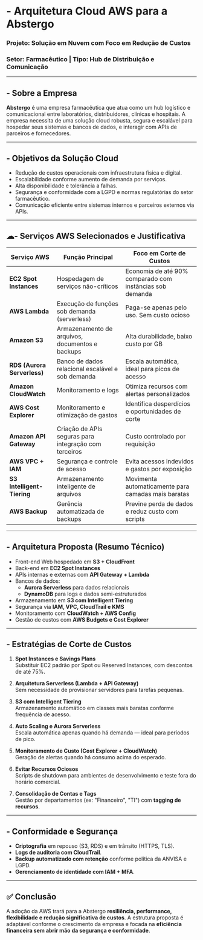 # - Arquitetura Cloud AWS para a Abstergo  
### Projeto: Solução em Nuvem com Foco em Redução de Custos  
### Setor: Farmacêutico | Tipo: Hub de Distribuição e Comunicação  

---

## - Sobre a Empresa

**Abstergo** é uma empresa farmacêutica que atua como um hub logístico e comunicacional entre laboratórios, distribuidores, clínicas e hospitais. A empresa necessita de uma solução cloud robusta, segura e escalável para hospedar seus sistemas e bancos de dados, e interagir com APIs de parceiros e fornecedores.  

---

## - Objetivos da Solução Cloud

- Redução de custos operacionais com infraestrutura física e digital.
- Escalabilidade conforme aumento de demanda por serviços.
- Alta disponibilidade e tolerância a falhas.
- Segurança e conformidade com a LGPD e normas regulatórias do setor farmacêutico.
- Comunicação eficiente entre sistemas internos e parceiros externos via APIs.

---

## ☁- Serviços AWS Selecionados e Justificativa

| Serviço AWS               | Função Principal                                              | Foco em Corte de Custos                               |
|---------------------------|--------------------------------------------------------------|-------------------------------------------------------|
| **EC2 Spot Instances**    | Hospedagem de serviços não-críticos                          | Economia de até 90% comparado com instâncias sob demanda |
| **AWS Lambda**            | Execução de funções sob demanda (serverless)                | Paga-se apenas pelo uso. Sem custo ocioso             |
| **Amazon S3**             | Armazenamento de arquivos, documentos e backups             | Alta durabilidade, baixo custo por GB                 |
| **RDS (Aurora Serverless)** | Banco de dados relacional escalável e sob demanda        | Escala automática, ideal para picos de acesso         |
| **Amazon CloudWatch**     | Monitoramento e logs                                         | Otimiza recursos com alertas personalizados           |
| **AWS Cost Explorer**     | Monitoramento e otimização de gastos                        | Identifica desperdícios e oportunidades de corte      |
| **Amazon API Gateway**    | Criação de APIs seguras para integração com terceiros        | Custo controlado por requisição                       |
| **AWS VPC + IAM**         | Segurança e controle de acesso                              | Evita acessos indevidos e gastos por exposição        |
| **S3 Intelligent-Tiering**| Armazenamento inteligente de arquivos                       | Movimenta automaticamente para camadas mais baratas   |
| **AWS Backup**            | Gerência automatizada de backups                            | Previne perda de dados e reduz custo com scripts      |

---

## - Arquitetura Proposta (Resumo Técnico)

- Front-end Web hospedado em **S3 + CloudFront**
- Back-end em **EC2 Spot Instances**
- APIs internas e externas com **API Gateway + Lambda**
- Bancos de dados:
  - **Aurora Serverless** para dados relacionais
  - **DynamoDB** para logs e dados semi-estruturados
- Armazenamento em **S3 com Intelligent Tiering**
- Segurança via **IAM, VPC, CloudTrail e KMS**
- Monitoramento com **CloudWatch + AWS Config**
- Gestão de custos com **AWS Budgets e Cost Explorer**

---

## - Estratégias de Corte de Custos

1. **Spot Instances e Savings Plans**  
   Substituir EC2 padrão por Spot ou Reserved Instances, com descontos de até 75%.

2. **Arquitetura Serverless (Lambda + API Gateway)**  
   Sem necessidade de provisionar servidores para tarefas pequenas.

3. **S3 com Intelligent Tiering**  
   Armazenamento automático em classes mais baratas conforme frequência de acesso.

4. **Auto Scaling e Aurora Serverless**  
   Escala automática apenas quando há demanda — ideal para períodos de pico.

5. **Monitoramento de Custo (Cost Explorer + CloudWatch)**  
   Geração de alertas quando há consumo acima do esperado.

6. **Evitar Recursos Ociosos**  
   Scripts de shutdown para ambientes de desenvolvimento e teste fora do horário comercial.

7. **Consolidação de Contas e Tags**  
   Gestão por departamentos (ex: "Financeiro", "TI") com **tagging de recursos**.

---

## - Conformidade e Segurança

- **Criptografia** em repouso (S3, RDS) e em trânsito (HTTPS, TLS).
- **Logs de auditoria com CloudTrail**.
- **Backup automatizado com retenção** conforme política da ANVISA e LGPD.
- **Gerenciamento de identidade com IAM + MFA**.

---


## ✅ Conclusão

A adoção da AWS trará para a Abstergo **resiliência, performance, flexibilidade e redução significativa de custos**. A estrutura proposta é adaptável conforme o crescimento da empresa e focada na **eficiência financeira sem abrir mão da segurança e conformidade**.
